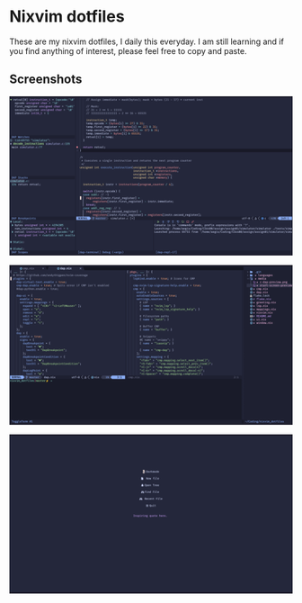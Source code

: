 # Nixvim dotfiles

These are my nixvim dotfiles, I daily this everyday. I am still learning and if you find anything
of interest, please feel free to copy and paste.

## Screenshots

![Screenshot](./media/c-dap-preview.png)

![Screenshot](./media/split-screen-preview.png)

![Screenshot](./media/start-screen-preview.png)
